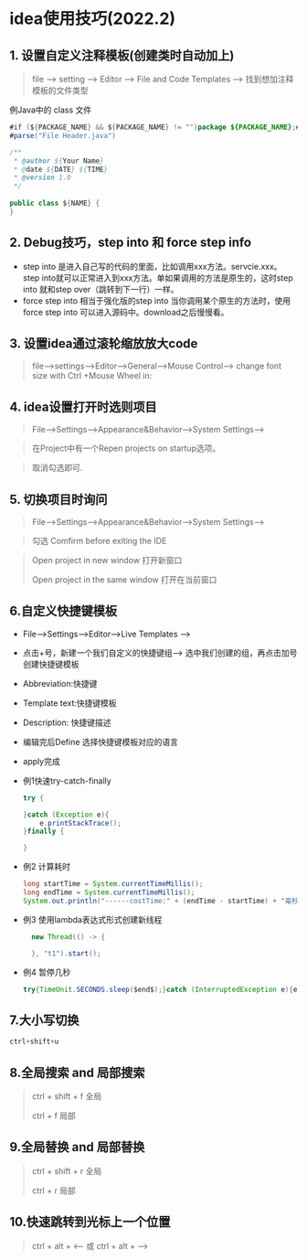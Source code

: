

# idea使用技巧(2022.2)

## 1.  设置自定义注释模板(创建类时自动加上)

> file --> setting --> Editor --> File and Code Templates --> 找到想加注释模板的文件类型 

例Java中的 class 文件

```java
#if (${PACKAGE_NAME} && ${PACKAGE_NAME} != "")package ${PACKAGE_NAME};#end
#parse("File Header.java")

/**
 * @author ${Your Name}
 * @date ${DATE} ${TIME}
 * @version 1.0
 */
 
public class ${NAME} {
}
```

## 2. Debug技巧，step into 和 force step info

- step into 是进入自己写的代码的里面，比如调用xxx方法。servcie.xxx。step into就可以正常进入到xxx方法。单如果调用的方法是原生的，这时step into 就和step over（跳转到下一行）一样。
- force step into 相当于强化版的step into 当你调用某个原生的方法时，使用force step into 可以进入源码中。download之后慢慢看。

## 3. 设置idea通过滚轮缩放放大code

> file-->settings-->Editor-->General-->Mouse Control--> change font size  with Ctrl +Mouse Wheel in:

## 4. idea设置打开时选则项目

> File-->Settings-->Appearance&Behavior-->System Settings-->

> 在Project中有一个Repen projects on startup选项。

> 取消勾选即可.

## 5. 切换项目时询问

> File-->Settings-->Appearance&Behavior-->System Settings-->

> 勾选 Comfirm before exiting the IDE

> Open project in new window 打开新窗口
>
> Open project in the same window 打开在当前窗口

## 6.自定义快捷键模板

- File-->Settings-->Editor-->Live Templates -->

- 点击+号，新建一个我们自定义的快捷键组--> 选中我们创建的组，再点击加号创建快捷键模板

- Abbreviation:快捷键

- Template text:快捷键模板

- Description: 快捷键描述

- 编辑完后Define 选择快捷键模板对应的语言

- apply完成

- 例1快速try-catch-finally

  ```java
  try {
  
  }catch (Exception e){
      e.printStackTrace();
  }finally {
  
  }
  ```

- 例2 计算耗时

  ```java
  long startTime = System.currentTimeMillis();
  long endTime = System.currentTimeMillis();
  System.out.println("------costTime:" + (endTime - startTime) + "毫秒");
  ```

- 例3 使用lambda表达式形式创建新线程

  ```java
    new Thread(() -> {

    }, "t1").start();
  ```

- 例4 暂停几秒

    ```java
    try{TimeUnit.SECONDS.sleep($end$);}catch (InterruptedException e){e.printStackTrace();}
    ```

## 7.大小写切换

```java
ctrl+shift+u
```

## 8.全局搜索 and 局部搜索

> ctrl + shift + f 全局
>
> ctrl + f 局部

## 9.全局替换 and 局部替换

> ctrl + shift + r 全局
>
> ctrl + r 局部

## 10.快速跳转到光标上一个位置

> ctrl + alt + <-- 或 ctrl + alt + -->
